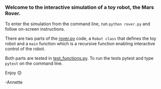 ### Welcome to the interactive simulation of a toy robot, the Mars Rover.

To enter the simulation from the command line, run `python rover.py` and follow on-screen instructions.

There are two parts of the <ins>rover.py</ins> code, a `Robot class` that defines the toy robot and 
a `main` function which is a recursive function enabling interactive control of the robot.

Both parts are tested in  <ins>test_functions.py</ins>. To run the tests pytest and type `pytest` on the command line.

Enjoy 😊

-Annette
